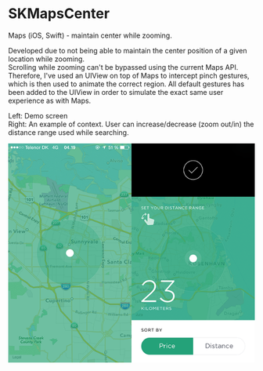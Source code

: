 # SKMapsCenter
Maps (iOS, Swift) - maintain center while zooming.

Developed due to not being able to maintain the center position of a given location while zooming.  
Scrolling while zooming can't be bypassed using the current Maps API.
Therefore, I've used an UIView on top of Maps to intercept pinch gestures, which is then used to animate the correct region.
All default gestures has been added to the UIView in order to simulate the exact same user experience as with Maps.

Left: Demo screen  
Right: An example of context. User can increase/decrease (zoom out/in) the distance range used while searching.

![alt tag](/Image.png)
